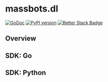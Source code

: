 # massbots.dl 
[![GoDoc](https://pkg.go.dev/badge/go.massbots.xyz/dlsdk)](https://pkg.go.dev/go.massbots.xyz/dlsdk) [![PyPI version](https://badge.fury.io/py/massbotsdl.svg)](https://badge.fury.io/py/massbotsdl) [![Better Stack Badge](https://uptime.betterstack.com/status-badges/v1/monitor/1iew8.svg)](https://uptime.massbots.xyz)

## Overview

## SDK: Go

## SDK: Python
